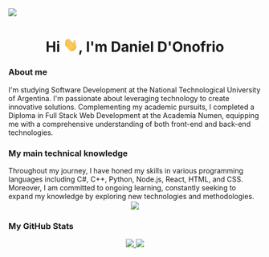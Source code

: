 <img src="https://github.com/daniel-donofrio/daniel-donofrio/assets/119988563/7680e575-a1aa-40a0-96d2-08cec3b77749" style="height: 100% , width:100%">

<h1 align="center">Hi <img src="https://raw.githubusercontent.com/ABSphreak/ABSphreak/master/gifs/Hi.gif" width="30px">, I'm Daniel D'Onofrio</h1>

<h3>About me</h3>
I'm studying Software Development at the National Technological University of Argentina. I'm passionate about leveraging technology to create innovative solutions. Complementing my academic pursuits, I completed a Diploma in Full Stack Web Development at the Academia Numen, equipping me with a comprehensive understanding of both front-end and back-end technologies.

<h3>My main technical knowledge</h3>
Throughout my journey, I have honed my skills in various programming languages including C#, C++, Python, Node.js, React, HTML, and CSS. Moreover, I am committed to ongoing learning, constantly seeking to expand my knowledge by exploring new technologies and methodologies.
<div align="center">
<img src="https://skillicons.dev/icons?i=cs,cpp,py,js,nodejs,react,html,css,bootstrap" align="center"> 
</div>

<h3>My GitHub Stats</h3>
<p align="center">
<a href="https://github.com/daniel-donofrio">
  <img height="180em" src="https://github-readme-stats-eight-theta.vercel.app/api/top-langs/?username=daniel-donofrio&layout=compact&langs_count=8&theme=algolia"/>
  <img height="180em" src="https://github-readme-stats-eight-theta.vercel.app/api?username=daniel-donofrio&show_icons=true&theme=algolia&include_all_commits=true&count_private=true"/>
</a>
</p>
